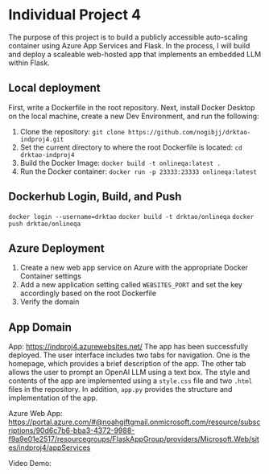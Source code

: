 # Individual Project 4
The purpose of this project is to build a publicly accessible auto-scaling container using Azure App Services and Flask. In the process, I will build and deploy a scaleable web-hosted app that implements an embedded LLM within Flask. 

## Local deployment
First, write a Dockerfile in the root repository. Next, install Docker Desktop on the local machine, create a new Dev Environment, and run the following:
1. Clone the repository: `git clone https://github.com/nogibjj/drktao-indproj4.git`
2. Set the current directory to where the root Dockerfile is located: `cd drktao-indproj4`
3. Build the Docker Image: `docker build -t onlineqa:latest .`
4. Run the Docker container: `docker run -p 23333:23333 onlineqa:latest`

## Dockerhub Login, Build, and Push
`docker login --username=drktao`
`docker build -t drktao/onlineqa`
`docker push drktao/onlineqa`

## Azure Deployment
1. Create a new web app service on Azure with the appropriate Docker Container settings
2. Add a new application setting called `WEBSITES_PORT` and set the key accordingly based on the root Dockerfile
3. Verify the domain

## App Domain
App: https://indproj4.azurewebsites.net/
The app has been successfully deployed. The user interface includes two tabs for navigation. One is the homepage, which provides a brief description of the app. The other tab allows the user to prompt an OpenAI LLM using a text box. The style and contents of the app are implemented using a `style.css` file and two `.html` files in the repository. In addition, `app.py` provides the structure and implementation of the app. 

Azure Web App: https://portal.azure.com/#@noahgiftgmail.onmicrosoft.com/resource/subscriptions/90d6c7b6-bba3-4372-9988-f9a9e01e2517/resourcegroups/FlaskAppGroup/providers/Microsoft.Web/sites/indproj4/appServices

Video Demo: 


